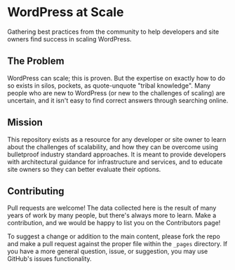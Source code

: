 # WordPress at Scale

Gathering best practices from the community to help developers and site owners find success in scaling WordPress.

## The Problem

WordPress can scale; this is proven. But the expertise on exactly how to do so exists in silos, pockets, as quote-unquote "tribal knowledge". Many people who are new to WordPress (or new to the challenges of scaling) are uncertain, and it isn't easy to find correct answers through searching online.

## Mission

This repository exists as a resource for any developer or site owner to learn about the challenges of scalability, and how they can be overcome using bulletproof industry standard approaches. It is meant to provide developers with architectural guidance for infrastructure and services, and to educate site owners so they can better evaluate their options.

## Contributing

Pull requests are welcome! The data collected here is the result of many years of work by many people, but there's always more to learn. Make a contribution, and we would be happy to list you on the Contributors page!

To suggest a change or addition to the main content, please fork the repo and make a pull request against the proper file within the `_pages` directory. If you have a more general question, issue, or suggestion, you may use GitHub's issues functionality.